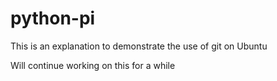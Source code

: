 # python-pi
This is an explanation to demonstrate the use of git on Ubuntu

Will continue working on this for a while